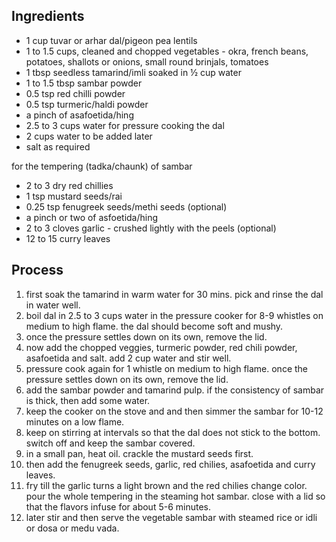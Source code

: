 Ingredients
-----------

* 1 cup tuvar or arhar dal/pigeon pea lentils
* 1 to 1.5 cups, cleaned and chopped vegetables - okra, french beans, potatoes, shallots or onions, small round brinjals, tomatoes
* 1 tbsp seedless tamarind/imli soaked in ½ cup water
* 1 to 1.5 tbsp sambar powder
* 0.5 tsp red chilli powder
* 0.5 tsp turmeric/haldi powder
* a pinch of asafoetida/hing
* 2.5 to 3 cups water for pressure cooking the dal
* 2 cups water to be added later
* salt as required

for the tempering (tadka/chaunk) of sambar

* 2 to 3 dry red chillies
* 1 tsp mustard seeds/rai
* 0.25 tsp fenugreek seeds/methi seeds (optional)
* a pinch or two of asfoetida/hing
* 2 to 3 cloves garlic - crushed lightly with the peels (optional)
* 12 to 15 curry leaves

Process
-------

1. first soak the tamarind in warm water for 30 mins. pick and rinse the dal in water well.
2. boil dal in 2.5 to 3 cups water in the pressure cooker for 8-9 whistles on medium to high flame. the dal should become soft and mushy.
3. once the pressure settles down on its own, remove the lid.
4. now add the chopped veggies, turmeric powder, red chili powder, asafoetida and salt. add 2 cup water and stir well.
5. pressure cook again for 1 whistle on medium to high flame. once the pressure settles down on its own, remove the lid.
6. add the sambar powder and tamarind pulp. if the consistency of sambar is thick, then add some water.
7. keep the cooker on the stove and and then simmer the sambar for 10-12 minutes on a low flame.
8. keep on stirring at intervals so that the dal does not stick to the bottom. switch off and keep the sambar covered.
9. in a small pan, heat oil. crackle the mustard seeds first.
10. then add the fenugreek seeds, garlic, red chilies, asafoetida and curry leaves.
11. fry till the garlic turns a light brown and the red chilies change color. pour the whole tempering in the steaming hot sambar. close with a lid so that the flavors infuse for about 5-6 minutes.
12. later stir and then serve the vegetable sambar with steamed rice or idli or dosa or medu vada.
